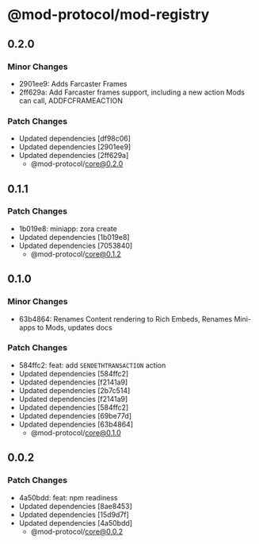 # @mod-protocol/mod-registry

## 0.2.0

### Minor Changes

- 2901ee9: Adds Farcaster Frames
- 2ff629a: Add Farcaster frames support, including a new action Mods can call, ADDFCFRAMEACTION

### Patch Changes

- Updated dependencies [df98c06]
- Updated dependencies [2901ee9]
- Updated dependencies [2ff629a]
  - @mod-protocol/core@0.2.0

## 0.1.1

### Patch Changes

- 1b019e8: miniapp: zora create
- Updated dependencies [1b019e8]
- Updated dependencies [7053840]
  - @mod-protocol/core@0.1.2

## 0.1.0

### Minor Changes

- 63b4864: Renames Content rendering to Rich Embeds, Renames Mini-apps to Mods, updates docs

### Patch Changes

- 584ffc2: feat: add `SENDETHTRANSACTION` action
- Updated dependencies [584ffc2]
- Updated dependencies [f2141a9]
- Updated dependencies [2b7c514]
- Updated dependencies [f2141a9]
- Updated dependencies [584ffc2]
- Updated dependencies [69be77d]
- Updated dependencies [63b4864]
  - @mod-protocol/core@0.1.0

## 0.0.2

### Patch Changes

- 4a50bdd: feat: npm readiness
- Updated dependencies [8ae8453]
- Updated dependencies [15d9d7f]
- Updated dependencies [4a50bdd]
  - @mod-protocol/core@0.0.2
